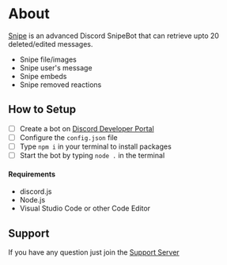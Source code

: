 # About
[Snipe](https://discord.com/oauth2/authorize?client_id=884249240090607637&scope=applications.commands+bot&permissions=8) is an advanced Discord SnipeBot that can retrieve upto 20 deleted/edited messages.
- Snipe file/images
- Snipe user's message
- Snipe embeds
- Snipe removed reactions

## How to Setup
- [ ] Create a bot on [Discord Developer Portal](https://discord.com/developers)
- [ ] Configure the `config.json` file
- [ ] Type `npm i` in your terminal to install packages
- [ ] Start the bot by typing `node .` in the terminal

#### Requirements
- discord.js
- Node.js
- Visual Studio Code or other Code Editor

## Support
If you have any question just join the [Support Server](https://discord.gg/WEZkASkcH8)
